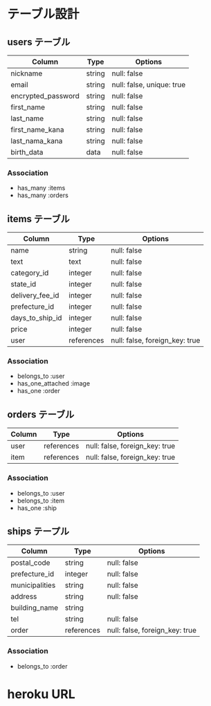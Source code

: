 # テーブル設計

## users テーブル

| Column             | Type   | Options                   |
| ------------------ | ------ | ------------------------- |
| nickname           | string | null: false               |
| email              | string | null: false, unique: true |
| encrypted_password | string | null: false               |
| first_name         | string | null: false               |
| last_name          | string | null: false               |
| first_name_kana    | string | null: false               |
| last_nama_kana     | string | null: false               |
| birth_data         | data   | null: false               |

### Association

- has_many :items
- has_many :orders

## items テーブル

| Column             | Type       | Options                        |
| ------------------ | ---------- | ------------------------------ |
| name               | string     | null: false                    |
| text               | text       | null: false                    |
| category_id        | integer    | null: false                    |
| state_id           | integer    | null: false                    |
| delivery_fee_id    | integer    | null: false                    |
| prefecture_id      | integer    | null: false                    |
| days_to_ship_id    | integer    | null: false                    |
| price              | integer    | null: false                    |
| user               | references | null: false, foreign_key: true |

### Association

- belongs_to :user
- has_one_attached :image
- has_one :order

## orders テーブル

| Column   | Type       | Options                           |
| -------- | ---------- | --------------------------------- |
| user     | references | null: false, foreign_key: true    |
| item     | references | null: false, foreign_key: true    |

### Association

- belongs_to :user
- belongs_to :item
- has_one :ship

## ships テープル

| Column         | Type       | Options                            |
| -------------- | ---------- | -----------------------------------|
| postal_code    | string     | null: false                        |
| prefecture_id  | integer    | null: false                        |
| municipalities | string     | null: false                        |
| address        | string     | null: false                        |
| building_name  | string     |                                    |
| tel            | string     | null: false                        |
| order          | references | null: false, foreign_key: true     |

### Association

- belongs_to :order


# heroku URL
<!-- https://furima-323343.herokuapp.com/ -->
